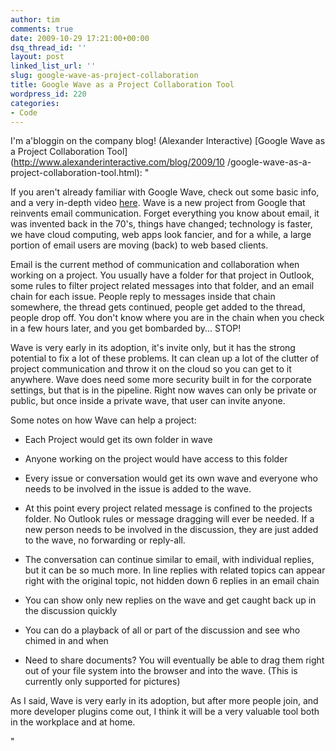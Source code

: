 ```yaml
---
author: tim
comments: true
date: 2009-10-29 17:21:00+00:00
dsq_thread_id: ''
layout: post
linked_list_url: ''
slug: google-wave-as-project-collaboration
title: Google Wave as a Project Collaboration Tool
wordpress_id: 220
categories:
- Code
---
```


I'm a'bloggin on the company blog! (Alexander Interactive) [Google Wave as a
Project Collaboration Tool](http://www.alexanderinteractive.com/blog/2009/10
/google-wave-as-a-project-collaboration-tool.html): "

If you aren't already familiar with Google Wave, check out some basic info,
and a very in-depth video [here](http://wave.google.com/help/wave/about.html).
Wave is a new project from Google that reinvents email communication. Forget
everything you know about email, it was invented back in the 70's, things have
changed; technology is faster, we have cloud computing, web apps look fancier,
and for a while, a large portion of email users are moving (back) to web based
clients.

Email is the current method of communication and collaboration when working on
a project. You usually have a folder for that project in Outlook, some rules
to filter project related messages into that folder, and an email chain for
each issue. People reply to messages inside that chain somewhere, the thread
gets continued, people get added to the thread, people drop off. You don't
know where you are in the chain when you check in a few hours later, and you
get bombarded by... STOP!

Wave is very early in its adoption, it's invite only, but it has the strong
potential to fix a lot of these problems. It can clean up a lot of the clutter
of project communication and throw it on the cloud so you can get to it
anywhere. Wave does need some more security built in for the corporate
settings, but that is in the pipeline. Right now waves can only be private or
public, but once inside a private wave, that user can invite anyone.

Some notes on how Wave can help a project:

  

  * Each Project would get its own folder in wave
  

  * Anyone working on the project would have access to this folder
  

  * Every issue or conversation would get its own wave and everyone who needs to be involved in the issue is added to the wave. 
  

  * At this point every project related message is confined to the projects folder. No Outlook rules or message dragging will ever be needed. If a new person needs to be involved in the discussion, they are just added to the wave, no forwarding or reply-all.
  

  * The conversation can continue similar to email, with individual replies, but it can be so much more. In line replies with related topics can appear right with the original topic, not hidden down 6 replies in an email chain
  

  * You can show only new replies on the wave and get caught back up in the discussion quickly
  

  * You can do a playback of all or part of the discussion and see who chimed in and when
  

  * Need to share documents? You will eventually be able to drag them right out of your file system into the browser and into the wave. (This is currently only supported for pictures) 
  

As I said, Wave is very early in its adoption, but after more people join, and
more developer plugins come out, I think it will be a very valuable tool both
in the workplace and at home.

"

